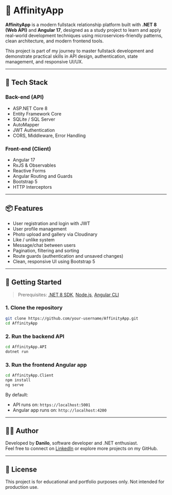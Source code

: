 # 💞 AffinityApp

**AffinityApp** is a modern fullstack relationship platform built with **.NET 8 (Web API)** and **Angular 17**, designed as a study project to learn and apply real-world development techniques using microservices-friendly patterns, clean architecture, and modern frontend tools.

This project is part of my journey to master fullstack development and demonstrate practical skills in API design, authentication, state management, and responsive UI/UX.

---

## 🔧 Tech Stack

### Back-end (API)

- ASP.NET Core 8
- Entity Framework Core
- SQLite / SQL Server
- AutoMapper
- JWT Authentication
- CORS, Middleware, Error Handling

### Front-end (Client)

- Angular 17
- RxJS & Observables
- Reactive Forms
- Angular Routing and Guards
- Bootstrap 5
- HTTP Interceptors

---

## 📦 Features

- User registration and login with JWT
- User profile management
- Photo upload and gallery via Cloudinary
- Like / unlike system
- Message/chat between users
- Pagination, filtering and sorting
- Route guards (authentication and unsaved changes)
- Clean, responsive UI using Bootstrap 5

---

## 🚀 Getting Started

> Prerequisites: [.NET 8 SDK](https://dotnet.microsoft.com/), [Node.js](https://nodejs.org/), [Angular CLI](https://angular.io/cli)

### 1. Clone the repository

```bash
git clone https://github.com/your-username/AffinityApp.git
cd AffinityApp
```

### 2. Run the backend API

```bash
cd AffinityApp.API
dotnet run
```

### 3. Run the frontend Angular app

```bash
cd AffinityApp.Client
npm install
ng serve
```

By default:

- API runs on: `https://localhost:5001`
- Angular app runs on: `http://localhost:4200`

---

## 👨‍💻 Author

Developed by **Danilo**, software developer and .NET enthusiast.  
Feel free to connect on [LinkedIn](https://www.linkedin.com/in/ddcsilva/) or explore more projects on my GitHub.

---

## 📄 License

This project is for educational and portfolio purposes only. Not intended for production use.
